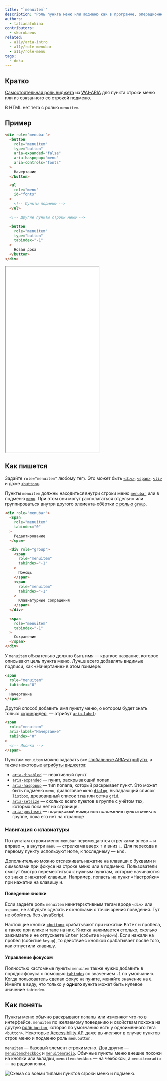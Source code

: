 ```yaml
---
title: "`menuitem`"
description: "Роль пункта меню или подменю как в программе, операционной системе или в приложении."
authors:
  - tatianafokina
contributors:
  - skorobaeus
related:
  - a11y/aria-intro
  - a11y/role-menubar
  - a11y/role-menu
tags:
  - doka
---
```


## Кратко

[Самостоятельная роль виджета](/a11y/aria-roles/#roli-vidzhetov) из [WAI-ARIA](/a11y/aria-intro/#specifikaciya) для пункта строки меню или из связанного со строкой подменю.

В HTML нет тега с ролью `menuitem`.

## Пример

```html
<div role="menubar">
  <button
    role="menuitem"
    type="button"
    aria-expanded="false"
    aria-haspopup="menu"
    aria-controls="fonts"
  >
    Начертание
  </button>

  <ul
    role="menu"
    id="fonts"
  >
    <!-- Пункты подменю -->
  </ul>

  <!-- Другие пункты строки меню -->

  <button
    role="menuitem"
    type="button"
    tabindex="-1"
  >
    Новая дока
  </button>
</div>
```

<iframe title="Меню веб-редактора текста" src="demos/app-menu/" height="600"></iframe>

## Как пишется

Задайте `role="menuitem"` любому тегу. Это может быть [`<div>`](/html/div/), [`<span>`](/html/span/), [`<li>`](/html/li/) и даже [`<button>`](/html/button/).

Пункты `menuitem` должны находиться внутри строки меню [`menubar`](/a11y/role-menubar/) или в подменю [`menu`](/a11y/role-menu/). При этом они могут располагаться отдельно или группироваться внутри другого элемента-обёртки [с ролью `group`](/a11y/role-group/).

```html
<div role="menubar">
  <span
    role="menuitem"
    tabindex="0"
  >
    Редактирование
  </span>

  <div role="group">
    <span
      role="menuitem"
      tabindex="-1"
    >
      Помощь
    </span>
    <span
      role="menuitem"
      tabindex="-1"
    >
      Клавиатурные сокращения
    </span>
  </div>

  <span
    role="menuitem"
    tabindex="-1"
  >
    Сохранение
  </span>
</div>
```

У `menuitem` обязательно должно быть имя — краткое название, которое описывают цель пункта меню. Лучше всего добавлять видимые подписи, как «Начертание» в этом примере:

```html
<span
  role="menuitem"
  tabindex="0"
>
  Начертание
</span>
```

Другой способ добавить имя пункту меню, о котором будет знать только [скринридер](/a11y/screenreaders/), — атрибут [`aria-label`](/a11y/aria-label/):

```html
<span
  role="menuitem"
  aria-label="Начертание"
  tabindex="0"
>
  <!-- Иконка -->
</span>
```

Пунктам `menuitem` можно задавать все [глобальные ARIA-атрибуты](/a11y/aria-attrs/#globalnye-atributy), а также некоторые [атрибуты виджетов](/a11y/aria-attrs/#atributy-vidzhetov):

- [`aria-disabled`](/a11y/aria-disabled/) — неактивный пункт.
- [`aria-expanded`](/a11y/aria-expanded/) — пункт, раскрывающий попап.
- [`aria-haspopup`](/a11y/aria-haspopup/) — тип попапа, который раскрывает пункт. Это может быть подменю `menu`, диалоговое окно [`dialog`](/a11y/role-dialog/), выпадающий список [`listbox`](/a11y/role-listbox/), древовидный список [`tree`](/a11y/role-tree/) или сетка [`grid`](/a11y/role-grid/).
- [`aria-setsize`](/a11y/aria-setsize/) — сколько всего пунктов в группе с учётом тех, которых пока нет на странице.
- [`aria-posinset`](/a11y/aria-posinset/) — порядковый номер или положение пункта меню в группе, пока его нет на странице.

### Навигация с клавиатуры

По пунктам строки меню `menubar` перемещаются стрелками влево <kbd>←</kbd> и вправо <kbd>→</kbd>, а внутри `menu` — стрелками вверх <kbd>↑</kbd> и вниз <kbd>↓</kbd>. Для перехода к первому пункту используют <kbd>Home</kbd>, к последнему — <kbd>End</kbd>.

Дополнительно можно отслеживать нажатие на клавиши с буквами и символами при фокусе на строке меню или в подменю. Пользователи смогут быстро переместиться к нужным пунктам, которые начинаются со знака с нажатой клавиши. Например, попасть на пункт «Настройки» при нажатии на клавишу <kbd>H</kbd>.

#### Поведение кнопки

Если задаёте роль `menuitem` неинтерактивным тегам вроде `<div>` или `<span>`, не забудьте сделать их кнопками с точки зрения поведения. Тут не обойтись без JavaScript.

Настоящие кнопки [`<button>`](/html/button/) срабатывают при нажатии <kbd>Enter</kbd> и пробела, а также при клике и тапе на них. Кнопка нажимается столько, сколько зажимаете и не отпускаете <kbd>Enter</kbd> (событие `keydown`). Если нажали на пробел (событие `keyup`), то действие с кнопкой срабатывает после того, как отпустили клавишу.

#### Управление фокусом

Полностью кастомные пункты `menuitem` также нужно добавить в порядок фокуса с помощью [`tabindex`](/html/global-attrs/#tabindex) со значением `-1` по умолчанию. Когда пользователь сделал фокус на пункте, меняйте значение на `0`. Имейте в виду, что только у **одного** пункта может быть нулевое значение `tabindex`.

## Как понять

Пункты меню обычно раскрывают попапы или изменяют что-то в интерфейсе. `menuitem` по желаемому поведению и свойствам похожа на другую [роль `button`](/a11y/role-button/), которая по умолчанию есть у одноимённого тега `<button>`.  Некоторые [Accessibility API](/a11y/screenreaders/#accessibility-api) даже вычисляют в случае пунктов строк меню и подменю роль `menubutton`.

`menuitem` — базовый элемент строки меню. Два других — [`menuitemcheckbox`](/a11y/role-menuitemcheckbox/) и [`menuitemradio`](/a11y/role-menuitemradio/). Обычные пункты меню внешне похожи на кнопки или вкладки, `menuitemcheckbox` — на чекбоксы, а `menuitemradio` — на радиокнопки.

![Схема со всеми типами пунктов строки меню и подменю.](images/true-menu-items.png)
